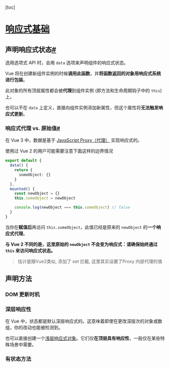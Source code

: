 [toc]

# [响应式基础](https://cn.vuejs.org/guide/essentials/reactivity-fundamentals.html)

## 声明响应式状态[#](https://cn.vuejs.org/guide/essentials/reactivity-fundamentals.html#declaring-reactive-state)

选用选项式 API 时，会用 `data` 选项来声明组件的响应式状态。

Vue 将在创建新组件实例的时候**调用此函数**，并**将函数返回的对象用响应式系统进行包装**。

此对象的所有顶层属性都会被**代理**到组件实例 (即方法和生命周期钩子中的 `this`) 上。

也可以不在 `data` 上定义，直接向组件实例添加新属性，但这个属性将**无法触发响应式更新**。



### 响应式代理 vs. 原始值[#](https://cn.vuejs.org/guide/essentials/reactivity-fundamentals.html#reactive-proxy-vs-original)

在 Vue 3 中，数据是基于 [JavaScript Proxy（代理）](https://developer.mozilla.org/zh-CN/docs/Web/JavaScript/Reference/Global_Objects/Proxy) 实现响应式的。

使用过 Vue 2 的用户可能需要注意下面这样的边界情况

```ts
export default {
  data() {
    return {
      someObject: {}
    }
  },
  mounted() {
    const newObject = {}
    this.someObject = newObject

    console.log(newObject === this.someObject) // false
  }
}
```

当你在**赋值后**再访问 `this.someObject`，此值已经是原来的 `newObject` 的**一个响应式代理**。

**与 Vue 2 不同的是，这里原始的 `newObject` 不会变为响应式：请确保始终通过 `this` 来访问响应式状态。**

> 估计是跟Vue2类似, 添加了 set 拦截, 这里其实设置了Proxy 内部代理的值

## 声明方法

### DOM 更新时机

### 深层响应性

在 Vue 中，状态都是默认深层响应式的。这意味着即使在更改深层次的对象或数组，你的改动也能被检测到。

也可以直接创建一个[浅层响应式对象](https://cn.vuejs.org/api/reactivity-advanced.html#shallowreactive)。它们仅**在顶层具有响应性**，一般仅在某些特殊场景中需要。

### 有状态方法